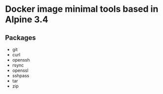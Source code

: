# Docker image minimal tools based in Alpine 3.4

## Packages

* git
* curl
* openssh
* rsync
* openssl
* sshpass
* tar
* zip